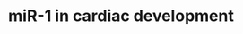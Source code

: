 ---
annotations:
- id: PW:0000808
  parent: regulatory pathway
  type: Pathway Ontology
  value: microRNA pathway
authors:
- Thomas
- Khanspers
- MaintBot
- Ddigles
description: This pathway is an adaptation from figure 2.a in Stefani et al. (2008).
  miR-1 regulates cardiac morphogenesis by optimizing the level of the HAND2 transcription
  factor. Electric conduction is abnormal in mice that lack miR-1 as a consequence
  of de-inhibition of IRX5, a homeodomain-containing transcription factor that represses
  the expression of the KCND2 potassium channel.
last-edited: 2013-07-08
organisms:
- Mus musculus
redirect_from:
- /index.php/Pathway:WP608
- /instance/WP608
revision: null
schema-jsonld:
- '@context': https://schema.org/
  '@id': https://wikipathways.github.io/pathways/WP608.html
  '@type': Dataset
  creator:
    '@type': Organization
    name: WikiPathways
  description: This pathway is an adaptation from figure 2.a in Stefani et al. (2008).
    miR-1 regulates cardiac morphogenesis by optimizing the level of the HAND2 transcription
    factor. Electric conduction is abnormal in mice that lack miR-1 as a consequence
    of de-inhibition of IRX5, a homeodomain-containing transcription factor that represses
    the expression of the KCND2 potassium channel.
  keywords:
  - Hand2
  - Irx5
  - Kcnd2
  - mmu-mir-1-1
  - mmu-mir-1-2
  license: CC0
  name: miR-1 in cardiac development
seo: CreativeWork
title: miR-1 in cardiac development
wpid: WP608
---
